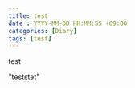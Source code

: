 ```yaml
---
title: test
date : YYYY-MM-DD HH:MM:SS +09:00
categories: [Diary]
tags: [test]
---
```


test


"teststet"